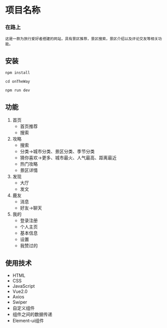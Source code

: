 # 项目名称
### 在路上
	这是一款为旅行爱好者搭建的网站，具有景区推荐，景区搜索，景区介绍以及评论交友等相关功能。

## 安装
<pre><code>npm install</code></pre>
<pre><code>cd onTheWay</code></pre>
<pre><code>npm run dev</code></pre>

## 功能
1. 首页
	- 首页推荐
	- 搜索
2. 攻略
	- 搜索
	- 分类->城市分类、景区分类、季节分类
	- 猜你喜欢->更多、城市最火、人气最高、距离最近
	- 热门攻略
	- 景区详情
3. 发现
	- 大厅
	- 发文
4. 鹿友
	- 消息
	- 好友->聊天
5. 我的
	- 登录注册
	- 个人主页
	- 基本信息
	- 设置
	- 我赞过的

## 使用技术
 - HTML
 - CSS
 - JavaScript
 - Vue2.0
 - Axios
 - Swiper
 - 自定义组件
 - 组件之间的数据传递
 - Element-ui组件
